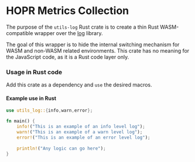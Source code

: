 # HOPR Metrics Collection

The purpose of the `utils-log` Rust crate is to create a thin Rust WASM-compatible wrapper
over the [log](https://docs.rs/log/latest/log/) library.

The goal of this wrapper is to hide the internal switching mechanism for WASM and non-WASM related environments. This crate has no meaning for the JavaScript code, as it is a Rust code layer only.

### Usage in Rust code

Add this crate as a dependency and `use` the desired macros.
 
#### Example use in Rust

```rust
use utils_log::{info,warn,error};

fn main() {
    info!("This is an example of an info level log");
    warn!("This is an example of a warn level log");
    error!("This is an example of an error level log");
    
    println!("Any logic can go here");
}
```
